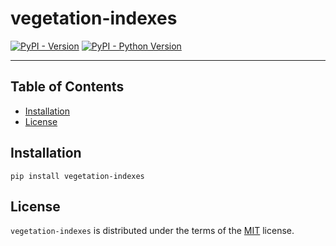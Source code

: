 # vegetation-indexes

[![PyPI - Version](https://img.shields.io/pypi/v/vegetation-indexes.svg)](https://pypi.org/project/vegetation-indexes)
[![PyPI - Python Version](https://img.shields.io/pypi/pyversions/vegetation-indexes.svg)](https://pypi.org/project/vegetation-indexes)

-----

## Table of Contents

- [Installation](#installation)
- [License](#license)

## Installation

```console
pip install vegetation-indexes
```

## License

`vegetation-indexes` is distributed under the terms of the [MIT](https://spdx.org/licenses/MIT.html) license.
